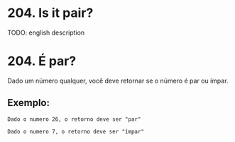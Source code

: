 # 204. Is it pair?
TODO: english description


# 204. É par?

Dado um número qualquer, você deve retornar se o número é par ou ímpar.

## Exemplo:
```
Dado o numero 26, o retorno deve ser "par"

Dado o numero 7, o retorno deve ser "ímpar"
```